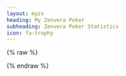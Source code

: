 ```yaml
---
layout: myzv
heading: My Zenvera Poker
subheading: Zenvera Poker Statistics
icon: fa-trophy
---
```

{% raw %}
<p id="poker"></p>
<script>$.get('https://myzv.herokuapp.com/poker.php', function( data ) { $( '#poker' ).html( data ); });</script>
{% endraw %}